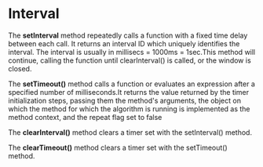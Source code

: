 # Interval
The __setInterval__ method repeatedly calls a function  with a fixed time delay between each call. It returns an interval ID which uniquely identifies the interval.
The interval is usually in millisecs = 1000ms = 1sec.This method will continue, calling the function until clearInterval() is called, or the window is closed.

The __setTimeout()__ method calls a function or evaluates an expression after a specified number of milliseconds.It returns the value returned by the timer initialization steps, passing them the method's arguments, the object on which the method for which the algorithm is running is implemented as the method context, and the repeat flag set to false

The __clearInterval()__ method clears a timer set with the setInterval() method.

The __clearTimeout()__ method clears a timer set with the setTimeout() method.